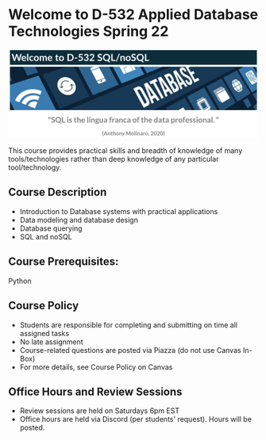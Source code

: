# Welcome to D-532 Applied Database Technologies Spring 22

![](_static/quote.png)

This course provides practical skills and breadth of knowledge of many tools/technologies rather than deep knowledge of any particular tool/technology. 

## Course Description

- Introduction to Database systems with practical applications  
- Data modeling and database design
- Database querying 
- SQL and noSQL
 

## Course Prerequisites:
Python

## Course Policy

- Students are responsible for completing and submitting on time all assigned tasks
- No late assignment
- Course-related questions are posted via Piazza (do not use Canvas In-Box)
- For more details, see Course Policy on Canvas

## Office Hours and Review Sessions

- Review sessions are held on Saturdays 6pm EST
- Office hours are held via Discord (per students' request). Hours will be posted.



